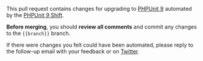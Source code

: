 This pull request contains changes for upgrading to [PHPUnit 9](https://phpunit.de/announcements/phpunit-9.html) automated by the [PHPUnit 9 Shift](https://laravelshift.com/upgrade-phpunit-9).

**Before merging**, you should **review all comments** and commit any changes to the `{{branch}}` branch.

If there were changes you felt could have been automated, please reply to the follow-up email with your feedback or on [Twitter](https://twitter.com/laravelshift).
